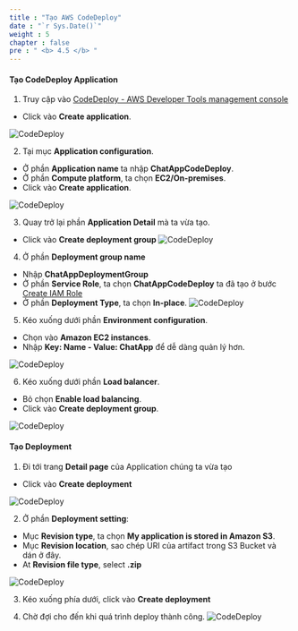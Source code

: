 ```yaml
---
title : "Tạo AWS CodeDeploy"
date : "`r Sys.Date()`"
weight : 5
chapter : false
pre : " <b> 4.5 </b> "
---
```


#### Tạo CodeDeploy Application

1. Truy cập vào [CodeDeploy - AWS Developer Tools management console](https://eu-west-2.console.aws.amazon.com/codesuite/codedeploy/start)
  + Click vào **Create application**.
  
![CodeDeploy](images/4.pipeline/017-codedeploy.png)

2. Tại mục **Application configuration**.
  + Ở phần **Application name** ta nhập **ChatAppCodeDeploy**.
  + Ở phần **Compute platform**, ta chọn **EC2/On-premises**.
  + Click vào **Create application**.
  
![CodeDeploy](images/4.pipeline/018-codedeploy.png)

3. Quay trở lại phần **Application Detail** mà ta vừa tạo.
  + Click vào **Create deployment group**
![CodeDeploy](images/4.pipeline/019-codedeploy.png)

4. Ở phần **Deployment group name**
  + Nhập **ChatAppDeploymentGroup**
  + Ở phần **Service Role**, ta chọn **ChatAppCodeDeploy** ta đã tạo ở bước [Create IAM Role](/2-Prerequiste/2.3-createiamrole/)
  + Ở phần **Deployment Type**, ta chọn **In-place**.
![CodeDeploy](images/4.pipeline/020-codedeploy.png)

5. Kéo xuống dưới phần **Environment configuration**.
  + Chọn vào **Amazon EC2 instances**.
  + Nhập **Key: Name - Value: ChatApp** để dễ dàng quản lý hơn.

![CodeDeploy](images/4.pipeline/021-codedeploy.png)

6. Kéo xuống dưới phần **Load balancer**.
  + Bỏ chọn **Enable load balancing**.
  + Click vào **Create deployment group**.

![CodeDeploy](images/4.pipeline/022-codedeploy.png)


#### Tạo Deployment
1. Đi tới trang **Detail page** của Application chúng ta vừa tạo
  + Click vào **Create deployment**

![CodeDeploy](images/4.pipeline/023-codedeploy.png)

2. Ở phần **Deployment setting**:
  + Mục **Revision type**, ta chọn **My application is stored in Amazon S3**.
  + Mục **Revision location**, sao chép URI của artifact trong S3 Bucket và dán ở đây.
  + At **Revision file type**, select **.zip**

![CodeDeploy](images/4.pipeline/024-codedeploy.png)

3. Kéo xuống phía dưới, click vào **Create deployment**

4. Chờ đợi cho đến khi quá trình deploy thành công.
![CodeDeploy](images/4.pipeline/025-codedeploy.png)